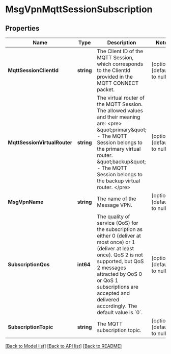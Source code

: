 # MsgVpnMqttSessionSubscription

## Properties
Name | Type | Description | Notes
------------ | ------------- | ------------- | -------------
**MqttSessionClientId** | **string** | The Client ID of the MQTT Session, which corresponds to the ClientId provided in the MQTT CONNECT packet. | [optional] [default to null]
**MqttSessionVirtualRouter** | **string** | The virtual router of the MQTT Session. The allowed values and their meaning are:  &lt;pre&gt; \&quot;primary\&quot; - The MQTT Session belongs to the primary virtual router. \&quot;backup\&quot; - The MQTT Session belongs to the backup virtual router. &lt;/pre&gt;  | [optional] [default to null]
**MsgVpnName** | **string** | The name of the Message VPN. | [optional] [default to null]
**SubscriptionQos** | **int64** | The quality of service (QoS) for the subscription as either 0 (deliver at most once) or 1 (deliver at least once). QoS 2 is not supported, but QoS 2 messages attracted by QoS 0 or QoS 1 subscriptions are accepted and delivered accordingly. The default value is &#x60;0&#x60;. | [optional] [default to null]
**SubscriptionTopic** | **string** | The MQTT subscription topic. | [optional] [default to null]

[[Back to Model list]](../README.md#documentation-for-models) [[Back to API list]](../README.md#documentation-for-api-endpoints) [[Back to README]](../README.md)

